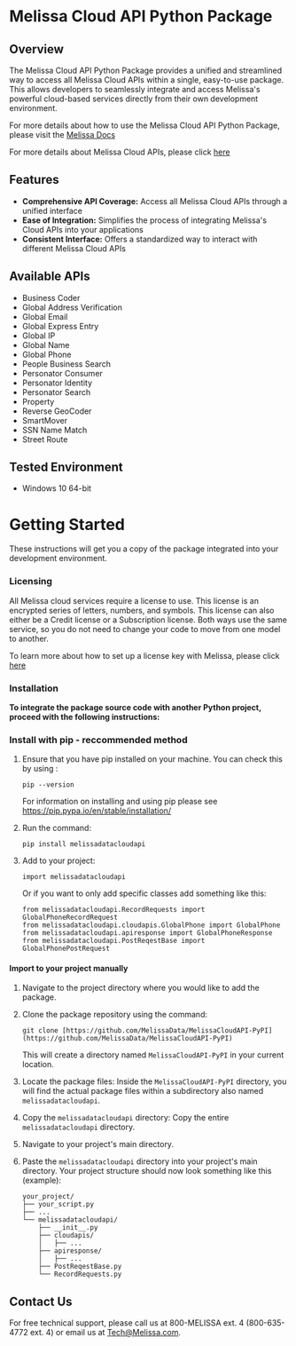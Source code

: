 # Melissa Cloud API Python Package

## Overview

The Melissa Cloud API Python Package provides a unified and streamlined way to access all Melissa Cloud APIs within a single, easy-to-use package. This allows developers to seamlessly integrate and access Melissa's powerful cloud-based services directly from their own development environment. 

For more details about how to use the Melissa Cloud API Python Package, please visit the [Melissa Docs](https://docs.melissa.com/cloud-api/cloud-api-packages/cloud-api-packages-installation.html#pip-installation-python)

For more details about Melissa Cloud APIs, please click [here](https://docs.melissa.com/cloud-api/cloud-api/cloud-api-index.html)

## Features

- **Comprehensive API Coverage:** Access all Melissa Cloud APIs through a unified interface
- **Ease of Integration:** Simplifies the process of integrating Melissa's Cloud APIs into your applications
- **Consistent Interface:** Offers a standardized way to interact with different Melissa Cloud APIs

## Available APIs
- Business Coder
- Global Address Verification
- Global Email
- Global Express Entry
- Global IP
- Global Name
- Global Phone
- People Business Search
- Personator Consumer
- Personator Identity
- Personator Search
- Property
- Reverse GeoCoder
- SmartMover
- SSN Name Match
- Street Route

## Tested Environment
- Windows 10 64-bit

# Getting Started

These instructions will get you a copy of the package integrated into your development environment.

### Licensing

All Melissa cloud services require a license to use. This license is an encrypted series of letters, numbers, and symbols. This license can also either be a Credit license or a Subscription license. Both ways use the same service, so you do not need to change your code to move from one model to another.

To learn more about how to set up a license key with Melissa, please click [here](https://docs.melissa.com/cloud-api/cloud-api/licensing.html)

### Installation

**To integrate the package source code with another Python project, proceed with the following instructions:**

### Install with pip - reccommended method

1. Ensure that you have pip installed on your machine. You can check this by using : 
    ```
    pip --version
    ```
    For information on installing and using pip please see https://pip.pypa.io/en/stable/installation/
    
2. Run the command:
    ```
    pip install melissadatacloudapi
    ```
3. Add to your project:
    ```
    import melissadatacloudapi
    ```
    Or if you want to only add specific classes add something like this:
    ```
    from melissadatacloudapi.RecordRequests import GlobalPhoneRecordRequest
    from melissadatacloudapi.cloudapis.GlobalPhone import GlobalPhone
    from melissadatacloudapi.apiresponse import GlobalPhoneResponse
    from melissadatacloudapi.PostReqestBase import GlobalPhonePostRequest
    ```

#### Import to your project manually

1.  Navigate to the project directory where you would like to add the package.

2.  Clone the package repository using the command:
    ```
    git clone [https://github.com/MelissaData/MelissaCloudAPI-PyPI](https://github.com/MelissaData/MelissaCloudAPI-PyPI)
    ```
    This will create a directory named `MelissaCloudAPI-PyPI` in your current location.

3.  Locate the package files: Inside the `MelissaCloudAPI-PyPI` directory, you will find the actual package files within a subdirectory also named `melissadatacloudapi`.

4.  Copy the `melissadatacloudapi` directory: Copy the entire `melissadatacloudapi` directory.

5.  Navigate to your project's main directory.

6.  Paste the `melissadatacloudapi` directory into your project's main directory. Your project structure should now look something like this (example):

    ```
    your_project/
    ├── your_script.py
    ├── ...
    └── melissadatacloudapi/
        ├── __init__.py
        ├── cloudapis/
        │   ├── ...
        ├── apiresponse/
        │   ├── ...
        ├── PostReqestBase.py
        └── RecordRequests.py
    ```



## Contact Us
For free technical support, please call us at 800-MELISSA ext. 4 (800-635-4772 ext. 4) or email us at Tech@Melissa.com.
